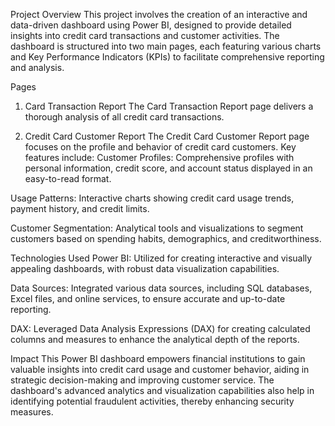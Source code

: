 Project Overview
This project involves the creation of an interactive and data-driven dashboard using Power BI, designed to provide detailed insights into credit card transactions and customer activities. The dashboard is structured into two main pages, each featuring various charts and Key Performance Indicators (KPIs) to facilitate comprehensive reporting and analysis.

Pages
1. Card Transaction Report
The Card Transaction Report page delivers a thorough analysis of all credit card transactions.

2. Credit Card Customer Report
The Credit Card Customer Report page focuses on the profile and behavior of credit card customers. Key features include:
Customer Profiles: Comprehensive profiles with personal information, credit score, and account status displayed in an easy-to-read format.

Usage Patterns: Interactive charts showing credit card usage trends, payment history, and credit limits.

Customer Segmentation: Analytical tools and visualizations to segment customers based on spending habits, demographics, and creditworthiness.

Technologies Used
Power BI: Utilized for creating interactive and visually appealing dashboards, with robust data visualization capabilities.

Data Sources: Integrated various data sources, including SQL databases, Excel files, and online services, to ensure accurate and up-to-date reporting.

DAX: Leveraged Data Analysis Expressions (DAX) for creating calculated columns and measures to enhance the analytical depth of the reports.

Impact
This Power BI dashboard empowers financial institutions to gain valuable insights into credit card usage and customer behavior, aiding in strategic decision-making and improving customer service. The dashboard's advanced analytics and visualization capabilities also help in identifying potential fraudulent activities, thereby enhancing security measures.

